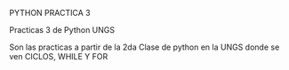 PYTHON PRACTICA 3



Practicas 3 de Python UNGS

Son las practicas a partir de la 2da Clase de python en la UNGS donde se ven CICLOS, WHILE Y FOR
